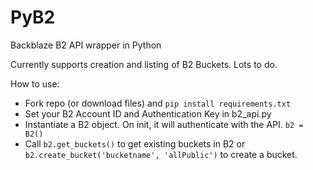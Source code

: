 # PyB2
Backblaze B2 API wrapper in Python

Currently supports creation and listing of B2 Buckets.
Lots to do.

How to use:
- Fork repo (or download files) and `pip install requirements.txt`
- Set your B2 Account ID and Authentication Key in b2_api.py
- Instantiate a B2 object. On init, it will authenticate with the API. `b2 = B2()`
- Call `b2.get_buckets()` to get existing buckets in B2 or `b2.create_bucket('bucketname', 'allPublic')` to create a bucket.
